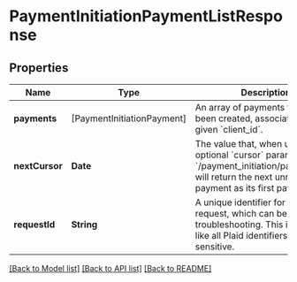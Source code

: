 # PaymentInitiationPaymentListResponse

## Properties
Name | Type | Description | Notes
------------ | ------------- | ------------- | -------------
**payments** | [PaymentInitiationPayment] | An array of payments that have been created, associated with the given &#x60;client_id&#x60;. | 
**nextCursor** | **Date** | The value that, when used as the optional &#x60;cursor&#x60; parameter to &#x60;/payment_initiation/payment/list&#x60;, will return the next unreturned payment as its first payment. | 
**requestId** | **String** | A unique identifier for the request, which can be used for troubleshooting. This identifier, like all Plaid identifiers, is case sensitive. | 

[[Back to Model list]](../README.md#documentation-for-models) [[Back to API list]](../README.md#documentation-for-api-endpoints) [[Back to README]](../README.md)


